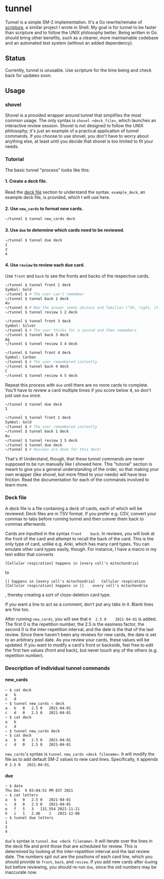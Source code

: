 # tunnel
Tunnel is a simple SM-2 implementation. It's a Go rewrite/remake of
[scripture](https://github.com/michaelskyba/scripture), a similar project I
wrote in Shell. My goal is for tunnel to be faster than scripture and to follow 
the UNIX philosophy better. Being written in Go should bring other benefits,
such as a cleaner, more maintainable codebase and an automated test system
(without an added dependency).

## Status
Currently, tunnel is unusable. Use scripture for the time being and check
back for updates soon.

## Usage
### shovel
Shovel is a provided wrapper around tunnel that simplifies the most common
usage. The only syntax is ``shovel <deck_file>``, which launches an interactive
review session. Shovel is not designed to follow the UNIX philosophy; it's
just an example of a practical application of tunnel commands. If you choose to
use shovel, you don't have to worry about anything else, at least until you decide
that shovel is too limited to fit your needs.

### Tutorial
The basic tunnel "process" looks like this:

#### 1. Create a deck file.
Read the [deck file](#deck-file) section to understand the syntax. ``example_deck``,
an example deck file, is provided, which I will use here.

#### 2. Use ``new_cards`` to format new cards.
```sh
~/tunnel $ tunnel new_cards deck
```

#### 3. Use ``due`` to determine which cards need to be reviewed.
```sh
~/tunnel $ tunnel due deck
1
3
4
```

#### 4. Use ``review`` to review each due card.
Use ``front`` and ``back`` to see the fronts and backs of the respective cards.
```sh
~/tunnel $ tunnel front 1 deck
Symbol: Gold
~/tunnel $ # The user can't remember
~/tunnel $ tunnel back 1 deck
Au
~/tunnel $ # Now the answer seems obvious and familiar ("Oh, right, it's Au!")
~/tunnel $ tunnel review 1 2 deck
```
```sh
~/tunnel $ tunnel front 3 deck
Symbol: Silver
~/tunnel $ # The user thinks for a second and then remembers
~/tunnel $ tunnel back 3 deck
Ag
~/tunnel $ tunnel review 3 4 deck
```
```sh
~/tunnel $ tunnel front 4 deck
Symbol: Carbon
~/tunnel $ # The user remembered instantly
~/tunnel $ tunnel back 4 deck
C
~/tunnel $ tunnel review 4 5 deck
```
Repeat this process with ``due`` until there are no more cards to complete.
You'll have to review a card multiple times if you score below 4, so don't
just use ``due`` once.
```sh
~/tunnel $ tunnel due deck
1
```
```sh
~/tunnel $ tunnel front 1 deck
Symbol: Gold
~/tunnel $ # The user remembered instantly
~/tunnel $ tunnel back 1 deck
Au
~/tunnel $ tunnel review 1 5 deck
~/tunnel $ tunnel due deck
~/tunnel $ # Reviews are done for this deck!
```
That's it! Understand, though, that these tunnel commands are never supposed
to be run manually like I showed here. This "tutorial" section is meant to
give you a general understanding of the order, so that making your own wrapper
(like shovel, but more fitted to your needs) will have less friction. Read the
documentation for each of the commands involved to learn more.

### Deck file
A deck file is a file containing a deck of cards, each of which will be reviewed.
Deck files are in TSV format. If you prefer e.g. CSV, convert your commas to
tabs before running tunnel and then conver them back to commas afterwards.

Cards are inputted in the syntax ``front	back``. In reviews, you will
look at the front of the card and attempt to recall the back of the card. This
is the only type of card, unlike e.g. Anki, which has many card types. You can
emulate other card types easily, though. For instance, I have a macro in my text
editor that converts
```
[Cellular respiration] happens in [every cell's mitochondria]
```
to
```
[] happens in [every cell's mitochondria]	Cellular respiration
[Cellular respiration] happens in []	every cell's mitochondria
```
, thereby creating a sort of cloze-deletion card type.

If you want a line to act as a comment, don't put any tabs in it. Blank lines
are fine too.

After running ``new_cards``, you will see that ``0	2.5	0	
2021-04-01`` is added. The first 0 is the repetition number, the 2.5 is the
easiness factor, the second 0 is the inter-repetition interval, and the date
is the that of the last review. Since there haven't been any reviews for new
cards, the date is set to an arbitrary past date. As you review your cards,
these values will be updated. If you want to modify a card's front or backside,
feel free to edit the first two values (front and back), but never touch
any of the others (e.g. repetition number).

### Description of individual tunnel commands

#### new_cards
```sh
~ $ cat deck
a	b
c	d
~ $ tunnel new_cards < deck
a	b	0	2.5	0	2021-04-01
c	d	0	2.5	0	2021-04-01
~ $ cat deck
a	b
c	d
~ $ tunnel new_cards deck
~ $ cat deck
a	b	0	2.5	0	2021-04-01
c	d	0	2.5	0	2021-04-01
```

``new_cards``'s syntax is ``tunnel new_cards <deck filename>``. It will modify
the file as to add default SM-2 values to new card lines. Specifically, it
appends ``0	2.5	0	2021-04-01``.

#### due
```sh
~ $ date
Thu Dec  9 03:04:51 PM EST 2021
~ $ cat letters
a	b	0	2.5	0	2021-04-01
c	d	0	2.5	0	2021-04-01
e	f	5	3	131.554	2021-11-21
h	i	1	2.46	1	2021-12-08
~ $ tunnel due letters
1
2
4
```

``due``'s syntax is ``tunnel due <deck filename>``. It will iterate over the
lines in the deck file and print those that are scheduled for review. This is
determined by looking at the inter-repetition interval and the last review
date. The numbers spit out are the positions of each card line, which you
should provide to ``front``, ``back``, and ``review``. If you add new cards
after ``due``ing but before reviewing, you should re-run ``due``, since the old
numbers may be inaccurate now.
